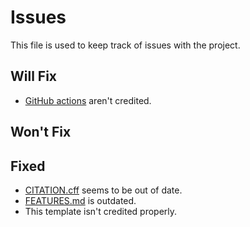 # Issues

This file is used to keep track of issues with the project.

## Will Fix

- [GitHub actions][actions] aren't credited.

## Won't Fix

## Fixed

- [CITATION.cff][citation] seems to be out of date.
- [FEATURES.md][features] is outdated.
- This template isn't credited properly.

<!-- Link aliases -->

<!-- Files -->

<!-- GitHub actions -->

[actions]: ../.github/workflows/

<!-- Documentation -->

[features]: ./FEATURES.md
[citation]: ../CITATION.cff
